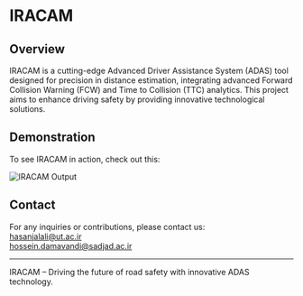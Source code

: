 # IRACAM

## Overview
IRACAM is a cutting-edge Advanced Driver Assistance System (ADAS) tool designed for precision in distance estimation, integrating advanced Forward Collision Warning (FCW) and Time to Collision (TTC) analytics. This project aims to enhance driving safety by providing innovative technological solutions.

## Demonstration
To see IRACAM in action, check out this:

![IRACAM Output](https://github.com/H-Jalali/IRACAM/blob/main/videos/output.gif)


## Contact
For any inquiries or contributions, please contact us:<br />
hasanjalali@ut.ac.ir <br />
hossein.damavandi@sadjad.ac.ir

---

IRACAM – Driving the future of road safety with innovative ADAS technology.
